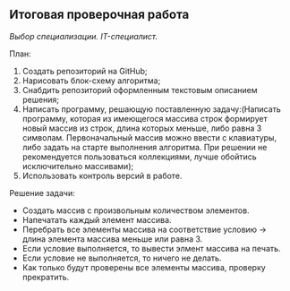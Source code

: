 ## Итоговая проверочная работа ##

*Выбор специализации. IT-специалист.*

План:

1. Создать репозиторий на GitHub;
2. Нарисовать блок-схему алгоритма;
3. Снабдить репозиторий оформленным текстовым описанием решения;
4. Написать программу, решающую поставленную задачу:(Написать программу, которая из имеющегося массива строк формирует новый массив из строк, длина которых меньше, либо равна 3 символам. Первоначальный массив можно ввести с клавиатуры, либо задать на старте выполнения алгоритма. При решении не рекомендуется пользоваться коллекциями, лучше обойтись исключительно массивами);
5. Использовать контроль версий в работе.

Решение задачи:
* Создать массив с произвольным количеством элементов.
* Напечатать каждый элемент массива.
* Перебрать все элементы массива на соответствие условию -> длина элемента массива меньше или равна 3.
* Если условие выполняется, то вывести элмент массива на печать.
* Если условие не выполняется, то ничего не делать.
* Как только будут проверены все элементы массива, проверку прекратить.


